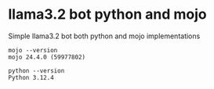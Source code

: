 llama3.2 bot python and mojo
===========================

Simple llama3.2 bot
both python and mojo implementations

```
mojo --version
mojo 24.4.0 (59977802)

python --version
Python 3.12.4
```
